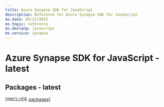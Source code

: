 ```yaml
---
title: Azure Synapse SDK for JavaScript
description: Reference for Azure Synapse SDK for JavaScript
ms.date: 05/22/2025
ms.topic: reference
ms.devlang: javascript
ms.service: synapse
---
```

# Azure Synapse SDK for JavaScript - latest
## Packages - latest
[!INCLUDE [packages](synapse-index.md)]